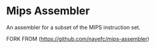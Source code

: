 Mips Assembler
==============

An assembler for a subset of the MIPS instruction set.

FORK FROM (https://github.com/nayefc/mips-assembler)